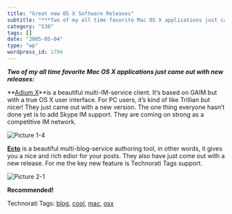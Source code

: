 ```yaml
---
title: "Great new OS X Software Releases"
subtitle: "***Two of my all time favorite Mac OS X applications just came out with new releases:***"
category: "538"
tags: []
date: "2005-05-04"
type: "wp"
wordpress_id: 1794
---
```

***Two of my all time favorite Mac OS X applications just came out with new releases:***

**[Adium X](http://www.adiumx.com/)**is a beautiful multi-IM-service client. It’s based on GAIM but with a true OS X user interface. For PC users, it’s kind of like Trillian but nicer! They just came out with a new version. The one thing everyone hasn’t done yet is to add Skype IM support. They are coming on strong as a competitive IM network.

![Picture 1-4](https://i0.wp.com/s3.media.squarespace.com/production/1075723/12829350/weblogs/Picture%25201-4.jpg?resize=49%2C252)

**[Ecto](http://ecto.kung-foo.tv/)** is a beautiful multi-blog-service authoring tool, in other words, it gives you a nice and rich edior for your posts. They also have just come out with a new release. For me the key new feature is Technorati Tags support. 

![Picture 2-1](https://i0.wp.com/s3.media.squarespace.com/production/1075723/12829350/weblogs/images/Picture-2.jpg?resize=279%2C299)

**Recommended!**

Technorati Tags: [blog](http://technorati.com/tag/blog), [cool](http://technorati.com/tag/cool), [mac](http://technorati.com/tag/mac), [osx](http://technorati.com/tag/osx)
